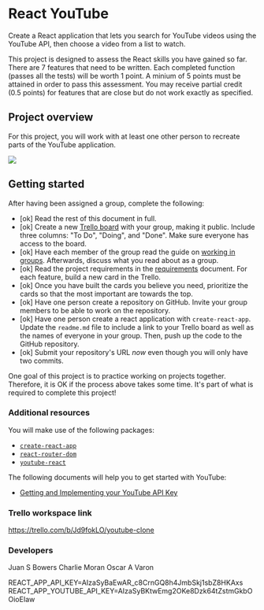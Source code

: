 # React YouTube

Create a React application that lets you search for YouTube videos using the YouTube API, then choose a video from a list to watch.

This project is designed to assess the React skills you have gained so far.
There are 7 features that need to be written. Each completed function (passes all the tests) will be worth 1 point.
A minium of 5 points must be attained in order to pass this assessment.
You may receive partial credit (0.5 points) for features that are close but do not work exactly as specified.

## Project overview

For this project, you will work with at least one other person to recreate parts of the YouTube application.

![](./assets/home-2.png)

## Getting started

After having been assigned a group, complete the following:

- [ok] Read the rest of this document in full.
- [ok] Create a new [Trello board](https://trello.com/) with your group, making it public. Include three columns: "To Do", "Doing", and "Done". Make sure everyone has access to the board.
- [ok] Have each member of the group read the guide on [working in groups](./docs/working-in-groups.md). Afterwards, discuss what you read about as a group.
- [ok] Read the project requirements in the [requirements](./docs/requirements.md) document. For each feature, build a new card in the Trello.
- [ok] Once you have built the cards you believe you need, prioritize the cards so that the most important are towards the top.
- [ok] Have one person create a repository on GitHub. Invite your group members to be able to work on the repository.
- [ok] Have one person create a react application with `create-react-app`. Update the `readme.md` file to include a link to your Trello board as well as the names of everyone in your group. Then, push up the code to the GitHub repository.
- [ok] Submit your repository's URL _now_ even though you will only have two commits.

One goal of this project is to practice working on projects together. Therefore, it is OK if the process above takes some time. It's part of what is required to complete this project!

### Additional resources

You will make use of the following packages:

- [`create-react-app`](https://www.npmjs.com/package/create-react-app)
- [`react-router-dom`](https://www.npmjs.com/package/react-router-dom)
- [`youtube-react`](https://www.npmjs.com/package/youtube-react)

The following documents will help you to get started with YouTube:

- [Getting and Implementing your YouTube API Key](./docs/youtube-api-key.md)

### Trello workspace link

https://trello.com/b/Jd9fokLO/youtube-clone

### Developers

Juan S Bowers
Charlie Moran
Oscar A Varon

REACT_APP_API_KEY=AIzaSyBaEwAR_c8CrnGQ8h4JmbSkj1sbZ8HKAxs
REACT_APP_YOUTUBE_API_KEY=AIzaSyBKtwEmg2OKe8Dzk64tZstmGkbOOioEIaw
